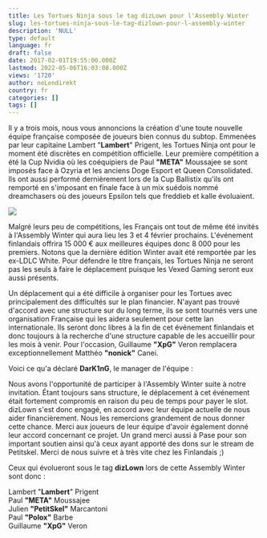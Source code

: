 ```yaml
---
title: Les Tortues Ninja sous le tag dizLown pour l'Assembly Winter
slug: les-tortues-ninja-sous-le-tag-dizlown-pour-l-assembly-winter
description: 'NULL'
type: default
language: fr
draft: false
date: 2017-02-01T19:55:00.000Z
lastmod: 2022-05-06T16:03:08.000Z
views: '1720'
author: neLendirekt
country: fr
categories: []
tags: []
---
```

Il y a trois mois, nous vous annoncions la création d'une toute nouvelle équipe française composée de joueurs bien connus du subtop. Emmenées par leur capitaine Lambert "**Lambert**" Prigent, les Tortues Ninja ont pour le moment été discrètes en compétition officielle. Leur première compétition a été la Cup Nvidia où les coéquipiers de Paul **"META"** Moussajee se sont imposés face à Ozyria et les anciens Doge Esport et Queen Consolidated. Ils ont aussi performé dernièrement lors de la Cup Ballistix qu'ils ont remporté en s'imposant en finale face à un mix suédois nommé dreamchasers où des joueurs Epsilon tels que freddieb et kalle évoluaient.

![](/storage/images/589240af40e93_lambert-de-l-equipe-cs-go-du-melty-esportjpg.jpg)

Malgré leurs peu de compétitions, les Français ont tout de même été invités à l'Assembly Winter qui aura lieu les 3 et 4 février prochains. L'événement finlandais offrira 15 000 € aux meilleures équipes donc 8 000 pour les premiers. Notons que la dernière édition Winter avait été remportée par les ex-LDLC White. Pour défendre le titre français, les Tortues Ninja ne seront pas les seuls à faire le déplacement puisque les Vexed Gaming seront eux aussi présents.

Un déplacement qui a été difficile à organiser pour les Tortues avec principalement des difficultés sur le plan financier. N'ayant pas trouvé d'accord avec une structure sur du long terme, ils se sont tournés vers une organisation Française qui les aidera seulement pour cette lan internationale. Ils seront donc libres à la fin de cet événement finlandais et donc toujours à la recherche d'une structure capable de les accueillir pour les mois à venir. Pour l'occasion, Guillaume **"XpG"** Veron remplacera exceptionnellement Matthéo **"nonick"** Canei.

Voici ce qu'a déclaré **DarK1nG**, le manager de l'équipe :

Nous avons l'opportunité de participer à l'Assembly Winter suite à notre invitation. Étant toujours sans structure, le déplacement à cet événement était fortement compromis en raison du peu de temps pour payer le slot. dizLown s'est donc engagé, en accord avec leur équipe actuelle de nous aider financièrement. Nous les remercions grandement de nous donner cette chance. Merci aux joueurs de leur équipe d'avoir également donné leur accord concernant ce projet. Un grand merci aussi à Pase pour son important soutien ainsi qu'à ceux ayant apporté des dons sur le stream de Petitskel. Merci de nous suivre et à très vite chez les Finlandais ;) 

Ceux qui évolueront sous le tag **dizLown** lors de cette Assembly Winter sont donc :

Lambert "**Lambert**" Prigent  
Paul **"META"** Moussajee  
Julien **"PetitSkel"** Marcantoni  
Paul **"Polox"** Barbe  
Guillaume **"XpG"** Veron

